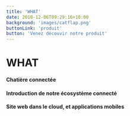 ```yaml
---
title: 'WHAT'
date: 2018-12-06T09:29:16+10:00
background: 'images/catflap.png'
buttonLink: 'produit'
button: 'Venez découvir notre produit'
---
```


# WHAT

#### Chatière connectée

#### Introduction de notre écosystème connecté

#### Site web dans le cloud, et applications mobiles
